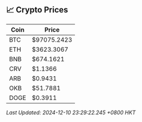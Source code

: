 ## 📈 Crypto Prices

| Coin | Price |
| ---- | ----- |
| BTC | $97075.2423 |
| ETH | $3623.3067 |
| BNB | $674.1621 |
| CRV | $1.1366 |
| ARB | $0.9431 |
| OKB | $51.7881 |
| DOGE | $0.3911 |

_Last Updated: 2024-12-10 23:29:22.245 +0800 HKT_